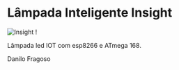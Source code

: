 # Lâmpada Inteligente Insight

![Insight !](http://i.imgur.com/NirmERY.png)


Lâmpada led IOT com esp8266 e ATmega 168.

Danilo Fragoso

